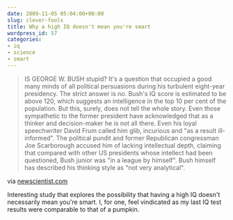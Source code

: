 ```yaml
---
date: 2009-11-05 05:04:00+00:00
slug: clever-fools
title: Why a high IQ doesn't mean you're smart
wordpress_id: 57
categories:
- iq
- science
- smart
---
```


  
     

> IS GEORGE W. BUSH stupid? It's a question that occupied a good many minds of all political persuasions during his turbulent eight-year presidency. The strict answer is no. Bush's IQ score is estimated to be above 120, which suggests an intelligence in the top 10 per cent of the population. But this, surely, does not tell the whole story. Even those sympathetic to the former president have acknowledged that as a thinker and decision-maker he is not all there. Even his loyal speechwriter David Frum called him glib, incurious and "as a result ill-informed". The political pundit and former Republican congressman Joe Scarborough accused him of lacking intellectual depth, claiming that compared with other US presidents whose intellect had been questioned, Bush junior was "in a league by himself". Bush himself has described his thinking style as "not very analytical".


via [newscientist.com](http://www.newscientist.com/article/mg20427321.000-clever-fools-why-a-high-iq-doesnt-mean-youre-smart.html?full=true)

  
   

Interesting study that explores the possibility that having a high IQ doesn't necessarily mean you're smart. I, for one, feel vindicated as my last IQ test results were comparable to that of a pumpkin.